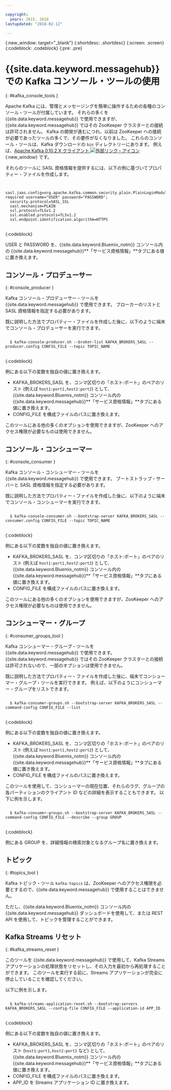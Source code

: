 ```yaml
---

copyright:
  years: 2015, 2018
lastupdated: "2018-02-12"

---
```


{:new_window: target="_blank"}
{:shortdesc: .shortdesc}
{:screen: .screen}
{:codeblock: .codeblock}
{:pre: .pre}


# {{site.data.keyword.messagehub}} での Kafka コンソール・ツールの使用
{: #kafka_console_tools }

Apache Kafka には、管理とメッセージングを簡単に操作するための各種のコンソール・ツールが付属しています。 それらの多くを {{site.data.keyword.messagehub}} で使用できますが、{{site.data.keyword.messagehub}} ではその ZooKeeper クラスターとの接続は許可されません。 Kafka の開発が進むにつれ、以前は ZooKeeper への接続が必要であったツールの多くで、その要件がなくなりました。
これらのコンソール・ツールは、Kafka ダウンロードの <code>bin</code> ディレクトリーにあります。 例えば、[Apache Kafka 0.10.2.X クライアント ![外部リンク・アイコン](../../icons/launch-glyph.svg "外部リンク・アイコン")](https://www.apache.org/dyn/closer.cgi?path=/kafka/0.10.2.1/kafka_2.11-0.10.2.1.tgz){:new_window} です。

それらのツールに SASL 資格情報を提供するには、以下の例に基づいてプロパティー・ファイルを作成します。

<pre>
<code>
  sasl.jaas.config=org.apache.kafka.common.security.plain.PlainLoginModule required username="USER" password="PASSWORD";
  security.protocol=SASL_SSL
  sasl.mechanism=PLAIN
  ssl.protocol=TLSv1.2
  ssl.enabled.protocols=TLSv1.2
  ssl.endpoint.identification.algorithm=HTTPS
</code>
</pre>
{:codeblock}

USER と PASSWORD を、{{site.data.keyword.Bluemix_notm}} コンソール内の {{site.data.keyword.messagehub}}**「サービス資格情報」**タブにある値に置き換えます。


## コンソール・プロデューサー
{: #console_producer }

Kafka コンソール・プロデューサー・ツールを {{site.data.keyword.messagehub}} で使用できます。 ブローカーのリストと SASL 資格情報を指定する必要があります。

既に説明した方法でプロパティー・ファイルを作成した後に、以下のように端末でコンソール・プロデューサーを実行できます。

<pre>
<code>
  $ kafka-console-producer.sh --broker-list KAFKA_BROKERS_SASL --producer.config CONFIG_FILE --topic TOPIC_NAME
</code>
</pre>
{:codeblock}

例にある以下の変数を独自の値に置き換えます。
* KAFKA_BROKERS_SASL を、コンマ区切りの「ホスト:ポート」のペアのリスト (例えば `host1:port1,host2:port2`) として、{{site.data.keyword.Bluemix_notm}} コンソール内の {{site.data.keyword.messagehub}}**「サービス資格情報」**タブにある値に置き換えます。 
* CONFIG_FILE を構成ファイルのパスに置き換えます。 

このツールにある他の多くのオプションを使用できますが、ZooKeeper へのアクセス権限が必要なものは使用できません。


## コンソール・コンシューマー
{: #console_consumer }

Kafka コンソール・コンシューマー・ツールを {{site.data.keyword.messagehub}} で使用できます。 ブートストラップ・サーバーと SASL 資格情報を指定する必要があります。

既に説明した方法でプロパティー・ファイルを作成した後に、以下のように端末でコンソール・コンシューマーを実行できます。

<pre>
<code>
  $ kafka-console-consumer.sh --bootstrap-server KAFKA_BROKERS_SASL --consumer.config CONFIG_FILE --topic TOPIC_NAME 
</code>
</pre>
{:codeblock}

例にある以下の変数を独自の値に置き換えます。
* KAFKA_BROKERS_SASL を、コンマ区切りの「ホスト:ポート」のペアのリスト (例えば `host1:port1,host2:port2`) として、{{site.data.keyword.Bluemix_notm}} コンソール内の {{site.data.keyword.messagehub}}**「サービス資格情報」**タブにある値に置き換えます。 
* CONFIG_FILE を構成ファイルのパスに置き換えます。 

このツールにある他の多くのオプションを使用できますが、ZooKeeper へのアクセス権限が必要なものは使用できません。


## コンシューマー・グループ
{: #consumer_groups_tool }

Kafka コンシューマー・グループ・ツールを {{site.data.keyword.messagehub}} で使用できます。 {{site.data.keyword.messagehub}} ではその ZooKeeper クラスターとの接続は許可されないので、一部のオプションは使用できません。

既に説明した方法でプロパティー・ファイルを作成した後に、端末でコンシューマー・グループ・ツールを実行できます。 例えば、以下のようにコンシューマー・グループをリストできます。

<pre>
<code>
  $ kafka-consumer-groups.sh --bootstrap-server KAFKA_BROKERS_SASL --command-config CONFIG_FILE --list
</code>
</pre>
{:codeblock}

例にある以下の変数を独自の値に置き換えます。
* KAFKA_BROKERS_SASL を、コンマ区切りの「ホスト:ポート」のペアのリスト (例えば `host1:port1,host2:port2`) として、{{site.data.keyword.Bluemix_notm}} コンソール内の {{site.data.keyword.messagehub}}**「サービス資格情報」**タブにある値に置き換えます。 
* CONFIG_FILE を構成ファイルのパスに置き換えます。

このツールを使用して、コンシューマーの現在位置、それらのラグ、グループの各パーティションのクライアント ID などの詳細を表示することもできます。 以下に例を示します。

<pre>
<code>
  $ kafka-consumer-groups.sh --bootstrap-server KAFKA_BROKERS_SASL --command-config CONFIG_FILE --describe --group GROUP
</code>
</pre>
{:codeblock}

例にある GROUP を、詳細情報の検索対象となるグループ名に置き換えます。 


## トピック
{: #topics_tool }

Kafka トピック・ツール `kafka-topics` は、ZooKeeper へのアクセス権限を必要とするので、{{site.data.keyword.messagehub}} で使用することはできません。

ただし、{{site.data.keyword.Bluemix_notm}} コンソール内の {{site.data.keyword.messagehub}} ダッシュボードを使用して、または REST API を使用して、トピックを管理することができます。


## Kafka Streams リセット
{: #kafka_streams_reset }

このツールを {{site.data.keyword.messagehub}} で使用して、Kafka Streams アプリケーションの処理状態をリセットし、その入力を最初から再処理することができます。 このツールを実行する前に、Streams アプリケーションが完全に停止していることを確認してください。

以下に例を示します。

<pre>
<code>
  $ kafka-streams-application-reset.sh --bootstrap-servers KAFKA_BROKERS_SASL --config-file CONFIG_FILE --application-id APP_ID
</code>
</pre>
{:codeblock}

例にある以下の変数を独自の値に置き換えます。
* KAFKA_BROKERS_SASL を、コンマ区切りの「ホスト:ポート」のペアのリスト (`host1:port1,host2:port2` など) として、{{site.data.keyword.Bluemix_notm}} コンソール内の {{site.data.keyword.messagehub}}**「サービス資格情報」**タブにある値に置き換えます。 
* CONFIG_FILE を構成ファイルのパスに置き換えます。 
* APP_ID を Streams アプリケーション ID に置き換えます。

